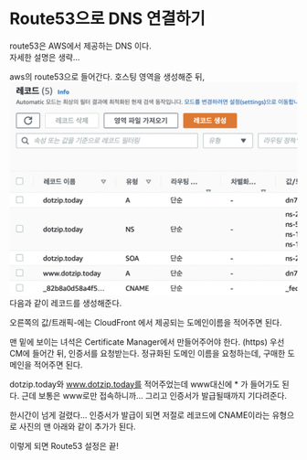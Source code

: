 # Route53으로 DNS 연결하기

route53은 AWS에서 제공하는 DNS 이다.<br>
자세한 설명은 생략...

aws의 route53으로 들어간다. 호스팅 영역을 생성해준 뒤,
![route53](images/route53.png)
다음과 같이 레코드를 생성해준다.

오른쪽의 값/트래픽-에는 CloudFront 에서 제공되는 도메인이름을 적어주면 된다.

맨 밑에 보이는 녀석은 Certificate Manager에서 만들어주어야 한다. (https)
우선 CM에 들어간 뒤, 인증서를 요청받는다. 정규화된 도메인 이름을 요청하는데, 구매한 도메인을 적어주면 된다.

dotzip.today와 www.dotzip.today를 적어주었는데 www대신에 \* 가 들어가도 된다. 근데 보통은 www로만 접속하니까... 그리고 인증서가 발급될때까지 기다려준다.

한시간이 넘게 걸렸다... 인증서가 발급이 되면 저절로 레코드에 CNAME이라는 유형으로 사진의 맨 아래와 같이 추가가 된다.

이렇게 되면 Route53 설정은 끝!
